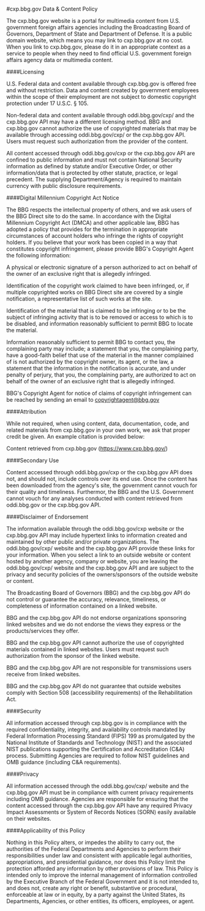 #cxp.bbg.gov Data & Content Policy

The cxp.bbg.gov website is a portal for multimedia content from U.S. government foreign affairs agencies including the Broadcasting Board of Governors, Department of State and Department of Defense. It is a public domain website, which means you may link to cxp.bbg.gov at no cost. When you link to cxp.bbg.gov, please do it in an appropriate context as a service to people when they need to find official U.S. government foreign affairs agency data or multimedia content.

####Licensing

U.S. Federal data and content available through cxp.bbg.gov is offered free and without restriction. Data and content created by government employees within the scope of their employment are not subject to domestic copyright protection under 17 U.S.C. § 105.

Non-federal data and content available through oddi.bbg.gov/cxp/ and the cxp.bbg.gov API may have a different licensing method. BBG and cxp.bbg.gov cannot authorize the use of copyrighted materials that may be available through accessing oddi.bbg.gov/cxp/ or the cxp.bbg.gov API. Users must request such authorization from the provider of the content.

All content accessed through oddi.bbg.gov/cxp or the cxp.bbg.gov API are confined to public information and must not contain National Security information as defined by statute and/or Executive Order, or other information/data that is protected by other statute, practice, or legal precedent. The supplying Department/Agency is required to maintain currency with public disclosure requirements.

####Digital Millennium Copyright Act Notice

The BBG respects the intellectual property of others, and we ask users of the BBG Direct site to do the same. In accordance with the Digital Millennium Copyright Act (DMCA) and other applicable law, BBG has adopted a policy that provides for the termination in appropriate circumstances of account holders who infringe the rights of copyright holders. If you believe that your work has been copied in a way that constitutes copyright infringement, please provide BBG's Copyright Agent the following information:

A physical or electronic signature of a person authorized to act on behalf of the owner of an exclusive right that is allegedly infringed.

Identification of the copyright work claimed to have been infringed, or, if multiple copyrighted works on BBG Direct site are covered by a single notification, a representative list of such works at the site.

Identification of the material that is claimed to be infringing or to be the subject of infringing activity that is to be removed or access to which is to be disabled, and information reasonably sufficient to permit BBG to locate the material.

Information reasonably sufficient to permit BBG to contact you, the complaining party may include; a statement that you, the complaining party, have a good-faith belief that use of the material in the manner complained of is not authorized by the copyright owner, its agent, or the law, a statement that the information in the notification is accurate, and under penalty of perjury, that you, the complaining party, are authorized to act on behalf of the owner of an exclusive right that is allegedly infringed.

BBG's Copyright Agent for notice of claims of copyright infringement can be reached by sending an email to copyrightagent@bbg.gov

####Attribution

While not required, when using content, data, documentation, code, and related materials from cxp.bbg.gov in your own work, we ask that proper credit be given. An example citation is provided below:

Content retrieved from cxp.bbg.gov (https://www.cxp.bbg.gov/)

####Secondary Use

Content accessed through oddi.bbg.gov/cxp or the cxp.bbg.gov API does not, and should not, include controls over its end use. Once the content has been downloaded from the agency's site, the government cannot vouch for their quality and timeliness. Furthermor, the BBG and the U.S. Government cannot vouch for any analyses conducted with content retrieved from oddi.bbg.gov or the cxp.bbg.gov API.

####Disclaimer of Endorsement

The information available through the oddi.bbg.gov/cxp website or the cxp.bbg.gov API may include hypertext links to information created and maintained by other public and/or private organizations. The oddi.bbg.gov/cxp/ website and the cxp.bbg.gov API provide these links for your information. When you select a link to an outside website or content hosted by another agency, company or website, you are leaving the oddi.bbg.gov/cxp/ website and the cxp.bbg.gov API and are subject to the privacy and security policies of the owners/sponsors of the outside website or content.

The Broadcasting Board of Governors (BBG) and the cxp.bbg.gov API do not control or guarantee the accuracy, relevance, timeliness, or completeness of information contained on a linked website.

BBG and the cxp.bbg.gov API do not endorse organizations sponsoring linked websites and we do not endorse the views they express or the products/services they offer.

BBG and the cxp.bbg.gov API cannot authorize the use of copyrighted materials contained in linked websites. Users must request such authorization from the sponsor of the linked website.

BBG and the cxp.bbg.gov API are not responsible for transmissions users receive from linked websites.

BBG and the cxp.bbg.gov API do not guarantee that outside websites comply with Section 508 (accessibility requirements) of the Rehabilitation Act.

####Security

All information accessed through cxp.bbg.gov is in compliance with the required confidentiality, integrity, and availability controls mandated by Federal Information Processing Standard (FIPS) 199 as promulgated by the National Institute of Standards and Technology (NIST) and the associated NIST publications supporting the Certification and Accreditation (C&A) process. Submitting Agencies are required to follow NIST guidelines and OMB guidance (including C&A requirements).

####Privacy

All information accessed through the oddi.bbg.gov/cxp/ website and the cxp.bbg.gov API must be in compliance with current privacy requirements including OMB guidance. Agencies are responsible for ensuring that the content accessed through the cxp.bbg.gov API have any required Privacy Impact Assessments or System of Records Notices (SORN) easily available on their websites.

####Applicability of this Policy

Nothing in this Policy alters, or impedes the ability to carry out, the authorities of the Federal Departments and Agencies to perform their responsibilities under law and consistent with applicable legal authorities, appropriations, and presidential guidance, nor does this Policy limit the protection afforded any information by other provisions of law. This Policy is intended only to improve the internal management of information controlled by the Executive Branch of the Federal Government and it is not intended to, and does not, create any right or benefit, substantive or procedural, enforceable at law or in equity, by a party against the United States, its Departments, Agencies, or other entities, its officers, employees, or agent.
